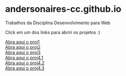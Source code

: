 # andersonaires-cc.github.io
Trabalhos da Disciplina Desenvolvimento para Web

Click em um dos links para abriri os projetos :)

<a href="https://andersonaires-cc.github.io/trabalhos/proj1/index.html">Abra aqui o proj1</a></br>
<a href="https://andersonaires-cc.github.io/trabalhos/proj2/index.html">Abra aqui o proj2</a></br>
<a href="https://andersonaires-cc.github.io/trabalhos/proj3/index.html">Abra aqui o proj3</a></br>
<a href="https://andersonaires-cc.github.io/trabalhos/proj4/proj4.1/index.html">Abra aqui o proj4.1</a></br>
<a href="https://andersonaires-cc.github.io/trabalhos/proj4/proj4.2/index.html">Abra aqui o proj4.2</a></br>
<a href="https://andersonaires-cc.github.io/trabalhos/proj4/proj4.2/index.html">Abra aqui o proj4.3</a></br>
